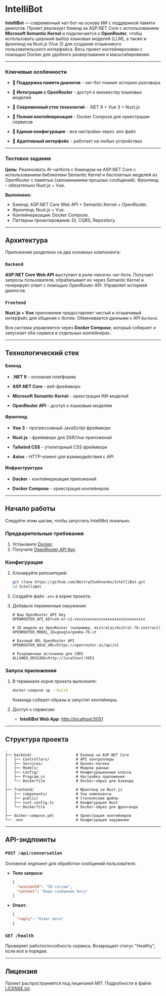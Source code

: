 # IntelliBot  

**IntelliBot** — современный чат-бот на основе ИИ с поддержкой памяти диалогов. Проект реализует бэкенд на ASP.NET Core с использованием **Microsoft Semantic Kernel** и подключается к **OpenRouter**, чтобы использовать широкий выбор языковых моделей (LLM), а также и фронтенд на Nuxt.js (Vue 3) для создания отзывчивого пользовательского интерфейса. Весь проект контейнеризован с помощью Docker для удобного развертывания и масштабирования. 

---

### **Ключевые особенности**
 - 🧠 **Поддержка памяти диалогов** - чат-бот помнит историю разговора

 - 💬 **Интеграция с OpenRouter** - доступ к множеству языковых моделей

 - 🚀 **Современный стек технологий** - .NET 9 + Vue 3 + Nuxt.js

 - 🐳 **Полная контейнеризация** - Docker Compose для оркестрации сервисов

 - 🔐 **Единая конфигурация** - все настройки через .env файл

 - 📱 **Адаптивный интерфейс** - работает на любых устройствах

---

### **Тестовое задание**  
**Цель:** Реализовать AI-чатбота с бэкендом на ASP.NET Core с использованием библиотеки Semantic Kernel и бесплатных моделей из OpenRouter с памятью (запоминанием прошлых сообщений). Фронтенд - обязательно Nuxt.js + Vue.

**Выполнено:**  
- Бэкенд: ASP.NET Core Web API + Semantic Kernel + OpenRouter.  
- Фронтенд: Nuxt.js + Vue.  
- Контейнеризация: Docker Compose.  
- Паттерны проектирования: DI, CQRS, Repository.  

---

## Архитектура  
Приложение разделено на два основных компонента:

### **`Backend`**  
**ASP.NET Core Web API** выступает в роли «мозга» чат-бота. Получает запросы пользователя, обрабатывает их через Semantic Kernel и генерирует ответ с помощью OpenRouter API. Управляет историей диалогов.

### **`Frontend`**  
**Nuxt.js + Vue** приложение предоставляет чистый и отзывчивый интерфейс для общения с ботом. Обменивается данными с API `Backend`.  

Вся система управляется через **Docker Compose**, который собирает и запускает оба сервиса в отдельных контейнерах.

---

## **Технологический стек**
#### **Бэкенд**
 - **.NET 9** - основная платформа

 - **ASP.NET Core** - веб-фреймворк

 - **Microsoft Semantic Kernel** - оркестрация ИИ-моделей

 - **OpenRouter API** - доступ к языковым моделям

#### **Фронтенд**
 - **Vue 3** - прогрессивный JavaScript фреймворк

 - **Nuxt.js** - фреймворк для SSR/Vue приложений

 - **Tailwind CSS** - утилитарный CSS фреймворк

 - **Axios** - HTTP-клиент для взаимодействия с API

#### **Инфраструктура**
 - **Docker** - контейнеризация приложений

 - **Docker Compose** - оркестрация контейнеров

---

## Начало работы  
Следуйте этим шагам, чтобы запустить IntelliBot локально.

### Предварительные требования  
1. Установите [Docker](https://www.docker.com/products/docker-desktop/).  
2. Получите [OpenRouter API Key](https://openrouter.ai/keys).  

### Конфигурация  
1. Клонируйте репозиторий:  
   ```bash  
   git clone https://github.com/DmitryChukhnenko/IntelliBot.git  
   cd IntelliBot  
   ```  
2. Создайте файл `.env` в корне проекта.  
3. Добавьте переменные окружения:  

   ```env  
   # Ваш OpenRouter API Key  
   OPENROUTER_API_KEY=sk-or-v1-xxxxxxxxxxxxxxxxxxxxxxxxxxxxxxxx  

   # ID модели из OpenRouter (например, mistralai/mistral-7b-instruct)  
   OPENROUTER_MODEL_ID=google/gemma-7b-it  

   # Базовый URL OpenRouter API  
   OPENROUTER_BASE_URL=https://openrouter.ai/api/v1  

   # Разрешенные источники для CORS  
   ALLOWED_ORIGINS=http://localhost:5051  
   ```  

### Запуск приложения  
1. В терминале корня проекта выполните:  
   ```bash  
   docker-compose up --build  
   ```  
   Команда соберет образы и запустит контейнеры.  

2. Доступ к сервисам:  
   - **IntelliBot Web App**: [http://localhost:5051](http://localhost:5051)  

---

## Структура проекта  
```
.
├── backend/                    # Бэкенд на ASP.NET Core
│   ├── Controllers/            # API контроллеры
│   ├── Services/               # Бизнес-логика
│   ├── Models/                 # Модели данных
│   ├── Config/                 # Конфигурационные классы
│   ├── Program.cs              # Настройка приложения
│   └── Dockerfile              # Docker-образ для бэкенда
│
├── frontend/                   # Фронтенд на Nuxt.js
│   ├── components/             # Vue компоненты
│   ├── public/                 # Статические файлы
│   ├── nuxt.config.ts          # Конфигурация Nuxt
│   └── Dockerfile              # Docker-образ для фронтенда
│
├── docker-compose.yml          # Оркестрация контейнеров
└── .env                        # Конфигурация окружения
```

---

## API-эндпоинты  
### **`POST /api/conversation`**  
Основной эндпоинт для обработки сообщений пользователя.  
- **Тело запроса:**  
  ```json  
  {
    "sessionId": "ID сессии",
    "content": "Ваше сообщение боту"
  }
  ```  
- **Ответ:**  
  ```json  
  {  
    "reply": "Ответ бота"  
  }  
  ```  

### **`GET /health`**  
Проверяет работоспособность сервиса. Возвращает статус "Healthy", если всё в порядке.

---

## Лицензия  
Проект распространяется под лицензией MIT. Подробности в файле [LICENSE.txt](./LICENSE.txt).  